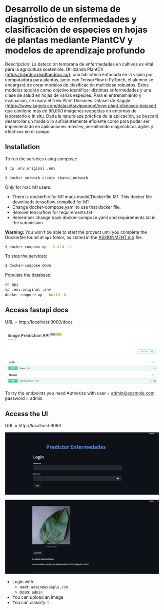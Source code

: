 # Desarrollo de un sistema de diagnóstico de enfermedades y clasificación de especies en hojas de plantas mediante PlantCV y modelos de aprendizaje profundo

Descripcion: La detección temprana de enfermedades en cultivos es vital para la agricultura sostenible. Utilizando PlantCV (https://plantcv.readthedocs.io/), una biblioteca enfocada en la visión por computadora para plantas, junto con TensorFlow o PyTorch, el alumno se encargará de crear modelos de clasificación multiclase robustos. Estos modelos tendrán como objetivo identificar distintas enfermedades y una clase de salud en hojas de varias especies. Para el entrenamiento y evaluación, se usará el New Plant Diseases Dataset de Kaggle (https://www.kaggle.com/datasets/vipoooool/new-plant-diseases-dataset), que contiene más de 80,000 imágenes recogidas en entornos de laboratorio e in situ. Dada la naturaleza práctica de la aplicación, se buscará desarrollar un modelo lo suficientemente eficiente como para poder ser implementado en aplicaciones móviles, permitiendo diagnósticos ágiles y efectivos en el campo.



## Installation

To run the services using compose:

```bash
$ cp .env.original .env
```

```bash
$ docker network create shared_network
```

Only for mac M1 users:
- There is dockerfile for M1 macs model/Dockerfile.M1. This docker file downloads tensoflow compiled for M1
- Change docker-compose.yaml to use that docker file.
- Remove tensorflow for requirements.txt
- Remember change back docker-compose.yaml and requirements.txt in the submission.

**Warning:** You won't be able to start the proyect until you complete the Dockerfile found at `api` folder, as stated in the [ASSIGNMENT.md](./ASSIGNMENT.md) file.

```bash
$ docker-compose up --build -d
```

To stop the services:

```bash
$ docker-compose down
```

Populate the database:
```bash
cd api
cp .env.original .env
docker-compose up --build -d
```


## Access fastapi docs

URL = http://localhost:8000/docs


![Sample Image](fastapi_docs.png)

To try the endpoints you need Authorize with user = admin@example.com password = admin


## Access the UI

URL = http://localhost:9090

![Sample Image](ui_login.png)

![Sample Image](ui_classify.png)

- Login with:
    - user: `admin@example.com`
    - pass: `admin`
- You can upload an image
- You can classify it


